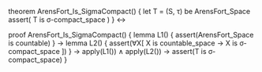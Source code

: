 theorem ArensFort_Is_SigmaCompact() {
  let T = (S, τ) be ArensFort_Space
  assert(
    T is σ-compact_space
  )
} ↔

proof ArensFort_Is_SigmaCompact() {
  lemma L1() {
    assert(ArensFort_Space is countable)
  } →
  lemma L2() {
    assert(∀X[
      X is countable_space → X is σ-compact_space
    ])
  } →
  apply(L1()) ∧
  apply(L2()) →
  assert(T is σ-compact_space)
}
